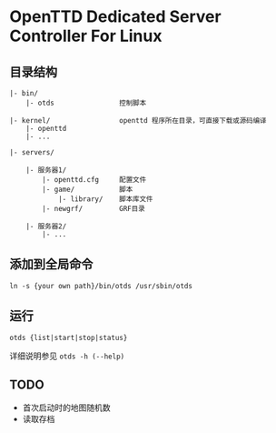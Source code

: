 # OpenTTD Dedicated Server Controller For Linux

## 目录结构

```
|- bin/
    |- otds                控制脚本

|- kernel/                 openttd 程序所在目录，可直接下载或源码编译
    |- openttd
    |- ...

|- servers/

    |- 服务器1/
        |- openttd.cfg     配置文件
        |- game/           脚本
            |- library/    脚本库文件
        |- newgrf/         GRF目录

    |- 服务器2/
        |- ...
```

## 添加到全局命令

```
ln -s {your own path}/bin/otds /usr/sbin/otds
```

## 运行

```
otds {list|start|stop|status}
```

详细说明参见 ```otds -h (--help)```

## TODO

- 首次启动时的地图随机数
- 读取存档